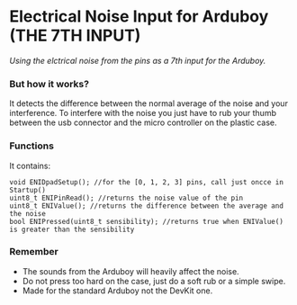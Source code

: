 # Electrical Noise Input for Arduboy (THE 7TH INPUT)
*Using the elctrical noise from the pins as a 7th input for the Arduboy.*

### But how it works? 
It detects the difference between the normal average of the noise and your interference.
To interfere with the noise you just have to rub your thumb between
the usb connector and the micro controller on the plastic case.

### Functions
It contains:
```
void ENIDpadSetup(); //for the [0, 1, 2, 3] pins, call just oncce in Startup()
uint8_t ENIPinRead(); //returns the noise value of the pin
uint8_t ENIValue(); //returns the difference between the average and the noise
bool ENIPressed(uint8_t sensibility); //returns true when ENIValue() is greater than the sensibility
```

### Remember
- The sounds from the Arduboy will heavily affect the noise.
- Do not press too hard on the case, just do a soft rub or a simple swipe.
- Made for the standard Arduboy not the DevKit one.
